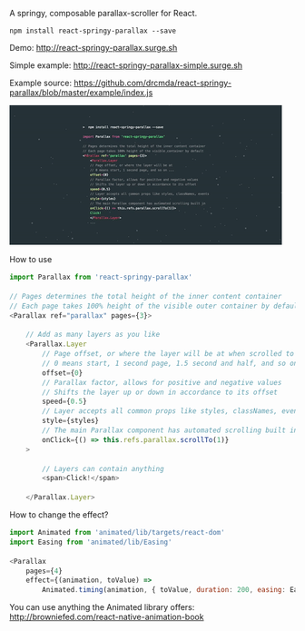 A springy, composable parallax-scroller for React.

    npm install react-springy-parallax --save

Demo: http://react-springy-parallax.surge.sh

Simple example: http://react-springy-parallax-simple.surge.sh

Example source: https://github.com/drcmda/react-springy-parallax/blob/master/example/index.js

![intro](intro.gif)

How to use

```js
import Parallax from 'react-springy-parallax'

// Pages determines the total height of the inner content container
// Each page takes 100% height of the visible outer container by default
<Parallax ref="parallax" pages={3}>

    // Add as many layers as you like
    <Parallax.Layer
        // Page offset, or where the layer will be at when scrolled to
        // 0 means start, 1 second page, 1.5 second and half, and so on ...
        offset={0}
        // Parallax factor, allows for positive and negative values
        // Shifts the layer up or down in accordance to its offset
        speed={0.5}
        // Layer accepts all common props like styles, classNames, events
        style={styles}
        // The main Parallax component has automated scrolling built in
        onClick={() => this.refs.parallax.scrollTo(1)}
    >

        // Layers can contain anything
        <span>Click!</span>

    </Parallax.Layer>
```

How to change the effect?

```js
import Animated from 'animated/lib/targets/react-dom'
import Easing from 'animated/lib/Easing'

<Parallax
    pages={4}
    effect={(animation, toValue) => 
        Animated.timing(animation, { toValue, duration: 200, easing: Easing.elastic(2) })}>
```

You can use anything the Animated library offers: http://browniefed.com/react-native-animation-book

